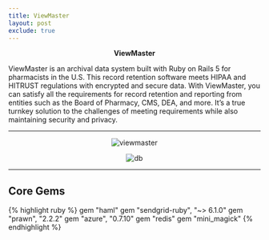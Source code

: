 ```yaml
---
title: ViewMaster
layout: post
exclude: true
---
```


<p align="center"><strong>ViewMaster</strong></p>
ViewMaster is an archival data system built with Ruby on Rails 5 for pharmacists in the U.S. This record retention software meets HIPAA and HITRUST regulations with encrypted and secure data. With ViewMaster, you can satisfy all the requirements for record retention and reporting from entities such as the Board of Pharmacy, CMS, DEA, and more. It’s a true turnkey solution to the challenges of meeting requirements while also maintaining security and privacy.

***

<p align="center"><img src="{{ '/assets/images/vm.png' | relative_url }}" alt="viewmaster"></p>
<p align="center"><img src="{{ '/assets/images/erd.png' | relative_url }}" alt="db"></p>

***

## Core Gems

{% highlight ruby %}
gem "haml"
gem "sendgrid-ruby", "~> 6.1.0"
gem "prawn", "2.2.2"
gem "azure", "0.7.10"
gem "redis"
gem "mini_magick"
{% endhighlight %}
